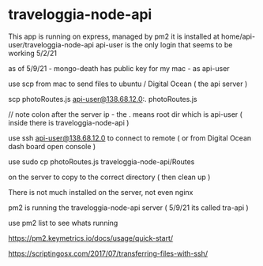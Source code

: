# traveloggia-node-api

This app is running on express, managed by pm2 it is installed at home/api-user/traveloggia-node-api 
api-user is the only login that seems to be working 5/2/21


as of 5/9/21 - mongo-death has public key for my mac - as api-user

use scp from mac to send files to ubuntu / Digital Ocean ( the api server )

scp photoRoutes.js api-user@138.68.12.0:. photoRoutes.js

// note colon after the server ip - the . means root dir which is api-user ( inside there is traveloggia-node-api )

use ssh api-user@138.68.12.0 to connect to remote
( or  from Digital Ocean dash board open console )

use sudo cp photoRoutes.js traveloggia-node-api/Routes  

on the server to copy to the correct directory ( then clean up )

There is not much installed on the server, not even nginx 

pm2 is running the traveloggia-node-api server  ( 5/9/21 its called tra-api )

use pm2 list 
to see whats running 

https://pm2.keymetrics.io/docs/usage/quick-start/

https://scriptingosx.com/2017/07/transferring-files-with-ssh/